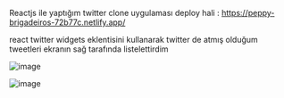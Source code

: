 Reactjs ile yaptığım twitter clone uygulaması
deploy hali : https://peppy-brigadeiros-72b77c.netlify.app/ 

react twitter widgets eklentisini kullanarak twitter de atmış olduğum tweetleri ekranın sağ tarafında listelettirdim

![image](https://user-images.githubusercontent.com/110103127/203578535-a99a6d03-6336-4343-858e-39a603a99bbc.png)

![image](https://user-images.githubusercontent.com/110103127/203578670-6c782c28-7805-4c56-90f8-5e74463df982.png)
